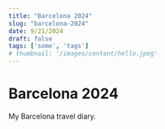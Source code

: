 ```yaml
---
title: "Barcelona 2024"
slug: "barcelona-2024"
date: 9/21/2024
draft: false
tags: ['some', 'tags']
# thumbnail: '/images/content/hello.jpeg'
---
```


# Barcelona 2024

My Barcelona travel diary.
